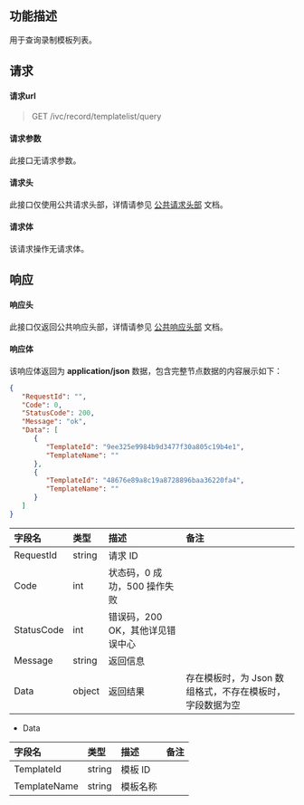 
## 功能描述

用于查询录制模板列表。

## 请求

#### 请求url

> GET /ivc/record/templatelist/query

#### 请求参数

此接口无请求参数。

#### 请求头

此接口仅使用公共请求头部，详情请参见 [公共请求头部](https://cloud.tencent.com/document/product/1344/50451) 文档。

#### 请求体

该请求操作无请求体。

## 响应

#### 响应头

此接口仅返回公共响应头部，详情请参见 [公共响应头部](https://cloud.tencent.com/document/product/1344/50452) 文档。

#### 响应体

该响应体返回为 **application/json** 数据，包含完整节点数据的内容展示如下：

```json
{
   "RequestId": "",
   "Code": 0,
   "StatusCode": 200,
   "Message": "ok",
   "Data": [
      {
         "TemplateId": "9ee325e9984b9d3477f30a805c19b4e1",
         "TemplateName": ""
      },
      {
         "TemplateId": "48676e89a8c19a8728896baa36220fa4",
         "TemplateName": ""
      }
   ]
}
```

| 字段名     | 类型   | 描述                             | 备注                                                   |
| :--------- | :----- | :------------------------------- | :----------------------------------------------------- |
| RequestId  | string | 请求 ID                           |                                                        |
| Code       | int    | 状态码，0 成功，500 操作失败     |                                                        |
| StatusCode | int    | 错误码，200 OK，其他详见错误中心 |                                                        |
| Message    | string | 返回信息                         |                                                        |
| Data       | object | 返回结果                         | 存在模板时，为 Json 数组格式，不存在模板时，字段数据为空 |

+ Data

| 字段名       | 类型   | 描述     | 备注 |
| :----------- | :----- | :------- | :--- |
| TemplateId   | string | 模板 ID   |      |
| TemplateName | string | 模板名称 |      |

